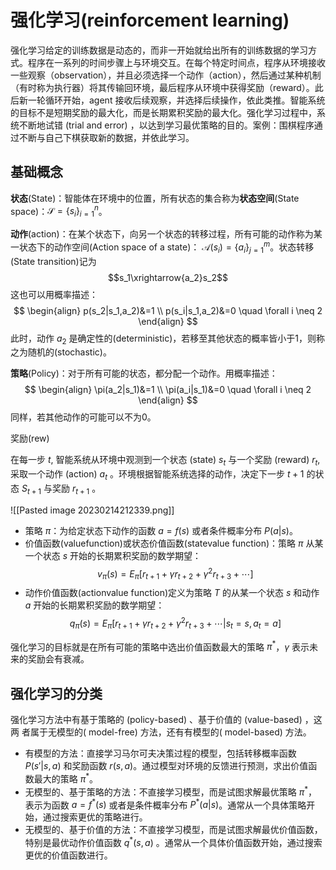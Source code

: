 # 强化学习(reinforcement learning)

强化学习给定的训练数据是动态的，而非一开始就给出所有的训练数据的学习方式。程序在⼀系列的时间步骤上与环境交互。在每个特定时间点，程序从环境接收⼀些观察（observation），并且必须选择⼀个动作（action），然后通过某种机制（有时称为执⾏器）将其传输回环境，最后程序从环境中获得奖励（reward）。此后新⼀轮循环开始，agent 接收后续观察，并选择后续操作，依此类推。智能系统的目标不是短期奖励的最大化，而是长期累积奖励的最大化。强化学习过程中，系统不断地试错 (trial and error) ，以达到学习最优策略的目的。案例：围棋程序通过不断与自己下棋获取新的数据，并依此学习。

## 基础概念

**状态**(State)：智能体在环境中的位置，所有状态的集合称为**状态空间**(State space)：$\mathcal{S}=\{ s_i \}_{i=1}^n$。

**动作**(action)：在某个状态下，向另一个状态的转移过程，所有可能的动作称为某一状态下的动作空间(Action space of a state)： $\mathcal{A}(s_i)=\{ a_i \}_{j=1}^m$。状态转移(State transition)记为
$$s_1\xrightarrow{a_2}s_2$$
这也可以用概率描述：
$$ \begin{align}
p(s_2|s_1,a_2)&=1 \\
p(s_i|s_1,a_2)&=0 \quad \forall i \neq 2
\end{align} $$
此时，动作 $a_2$ 是确定性的(deterministic)，若移至其他状态的概率皆小于1，则称之为随机的(stochastic)。

**策略**(Policy)：对于所有可能的状态，都分配一个动作。用概率描述：
$$ \begin{align}
\pi(a_2|s_1)&=1 \\
\pi(a_i|s_1)&=0 \quad \forall i \neq 2
\end{align} $$
同样，若其他动作的可能可以不为0。

奖励(rew)

在每一步 $t$, 智能系统从环境中观测到一个状态 (state) $s_t$ 与一个奖励 (reward) $r_t$, 采取一个动作 (action) $a_t$ 。环境根据智能系统选择的动作，决定下一步 $t+1$ 的状态 $S_{t+1}$ 与奖励 $r_{t+1}$ 。

![[Pasted image 20230214212339.png]]

+ 策略 $\pi$：为给定状态下动作的函数 $a=f(s)$ 或者条件概率分布 $P(a|s)$。
+ 价值函数(valuefunction)或状态价值函数(statevalue function)：策略 $\pi$ 从某一个状态 $s$ 开始的长期累积奖励的数学期望：
$$ v_{\pi}(s)=E_{\pi}[r_{t+1}+\gamma r_{t+2}+\gamma^2r_{t+3}+\cdots]$$
+ 动作价值函数(actionvalue function)定义为策略 $T$ 的从某一个状态 $s$ 和动作 $a$ 开始的长期累积奖励的数学期望：
$$ q_{\pi}(s)=E_{\pi}[r_{t+1}+\gamma r_{t+2}+\gamma^2r_{t+3}+\cdots|s_t = s, a_t = a]$$

强化学习的目标就是在所有可能的策略中选出价值函数最大的策略 $\pi^*$，$\gamma$ 表示未来的奖励会有衰减。


## 强化学习的分类

强化学习方法中有基于策略的 (policy-based) 、基于价值的 (value-based) ，这两
者属于无模型的( model-free) 方法，还有有模型的( model-based) 方法。

+ 有模型的方法：直接学习马尔可夫决策过程的模型，包括转移概率函数 $P(s'|s, a)$ 和奖励函数 $r(s, a)$。通过模型对环境的反馈进行预测，求出价值函数最大的策略 $\pi^*$。
+ 无模型的、基于策略的方法：不直接学习模型，而是试图求解最优策略 $\pi^*$，表示为函数 $a = f^*(s)$ 或者是条件概率分布 $P^*(a|s)$。通常从一个具体策略开始，通过搜索更优的策略进行。
+ 无模型的、基于价值的方法：不直接学习模型，而是试图求解最优价值函数，特别是最优动作价值函数 $q^*(s, a)$ 。通常从一个具体价值函数开始，通过搜索更优的价值函数进行。

